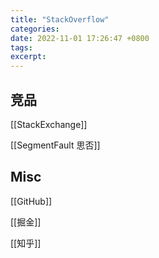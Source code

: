```yaml
---
title: "StackOverflow"
categories: 
date: 2022-11-01 17:26:47 +0800
tags: 
excerpt: 
---
```






## 竞品

[[StackExchange]]

[[SegmentFault 思否]]


## Misc

[[GitHub]]


[[掘金]]


[[知乎]]


